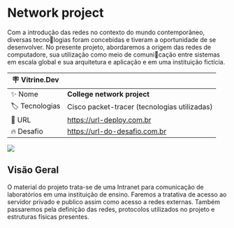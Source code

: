 # Network project

Com a introdução das redes no contexto do mundo contemporâneo, diversas tecnologias foram concebidas e tiveram a oportunidade de se desenvolver. No presente projeto,
abordaremos a origem das redes de computadore, sua utilização como meio de comunicação entre sistemas em escala global e sua arquitetura e aplicação e em uma instituição
fictícia.

| :placard: Vitrine.Dev |     |
| -------------  | --- |
| :sparkles: Nome        | **College network project**
| :label: Tecnologias | Cisco packet-tracer (tecnologias utilizadas)
| :rocket: URL         | https://url-deploy.com.br
| :fire: Desafio     | https://url-do-desafio.com.br

<!-- Inserir imagem com a #vitrinedev ao final do link -->
![](https://th.bing.com/th/id/R.904ef0007188a8befc8db3cc3db731b2?rik=%2bB8KN0c44Wy4%2bw&pid=ImgRaw&r=0#vitrinedev)

## Visão Geral
O material do projeto trata-se de uma Intranet para comunicação de laboratórios em
uma instituição de ensino. Faremos a tratativa de acesso ao servidor privado e publico assim
como acesso a redes externas. Também passaremos pela definição das redes, protocolos
utilizados no projeto e estruturas físicas presentes.



